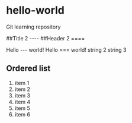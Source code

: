 # hello-world
Git learning repository

##Title 2 ----
##Header 2 ====

Hello --- world!
Hello === world!
string 2
string 3

## Ordered list
1. item 1
1. item 2
1. item 3
1. item 4
1. item 5
1. item 6